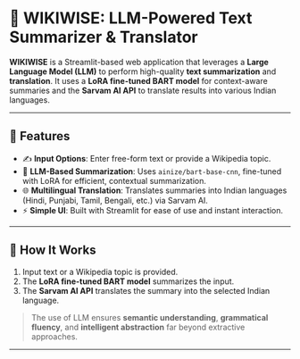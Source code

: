 # 🧠 WIKIWISE: LLM-Powered Text Summarizer & Translator

**WIKIWISE** is a Streamlit-based web application that leverages a **Large Language Model (LLM)** to perform high-quality **text summarization** and **translation**. It uses a **LoRA fine-tuned BART model** for context-aware summaries and the **Sarvam AI API** to translate results into various Indian languages.

---

## 🚀 Features

- ✍️ **Input Options**: Enter free-form text or provide a Wikipedia topic.
- 🤖 **LLM-Based Summarization**: Uses `ainize/bart-base-cnn`, fine-tuned with LoRA for efficient, contextual summarization.
- 🌐 **Multilingual Translation**: Translates summaries into Indian languages (Hindi, Punjabi, Tamil, Bengali, etc.) via Sarvam AI.
- ⚡ **Simple UI**: Built with Streamlit for ease of use and instant interaction.

---

## 🧩 How It Works

1. Input text or a Wikipedia topic is provided.
2. The **LoRA fine-tuned BART model** summarizes the input.
3. The **Sarvam AI API** translates the summary into the selected Indian language.

> The use of LLM ensures **semantic understanding**, **grammatical fluency**, and **intelligent abstraction** far beyond extractive approaches.

---

